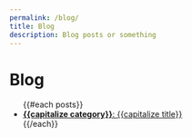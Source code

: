 ```yaml
---
permalink: /blog/
title: Blog
description: Blog posts or something
---
```

<h1>Blog</h1>

<ul class="posts-list">
  {{#each posts}}
    <li><a href="{{url}}"><strong>{{capitalize category}}</strong>: {{capitalize title}}</a></li>
  {{/each}}
</ul>
